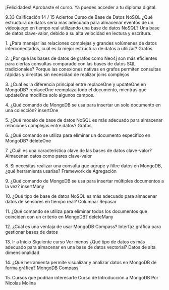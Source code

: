 ¡Felicidades!
Aprobaste el curso. Ya puedes acceder a tu diploma digital.

9\.33
Calificación
14 / 15
Aciertos
Curso de Base de Datos NoSQL
¿Qué estructura de datos sería más adecuada para almacenar eventos de un videojuego en
tiempo real utilizando una base de datos NoSQL?
Una base de datos clave\-valor, debido a su alta velocidad en lectura y escritura.

1\.
¿Para manejar las relaciones complejas y grandes volúmenes de datos interconectados, cuál
es la mejor estructura de datos a utilizar?
Grafos

2\.
¿Por qué las bases de datos de grafos como Neo4j son más eficientes para ciertas consultas
comparado con las bases de datos SQL tradicionales?
Porque las conexiones nativas en grafos permiten consultas rápidas y directas sin
necesidad de realizar joins complejos

3\.
¿Cuál es la diferencia principal entre replaceOne y updateOne en MongoDB?
replaceOne reemplaza todo el documento, mientras que updateOne modifica solo
algunos campos.

4\.
¿Qué comando de MongoDB se usa para insertar un solo documento en una colección?
insertOne

5\.
¿Qué modelo de base de datos NoSQL es más adecuado para almacenar relaciones complejas
entre datos?
Grafos

6\.
¿Qué comando se utiliza para eliminar un documento específico en MongoDB?
deleteOne

7\.
¿Cuál es una característica clave de las bases de datos clave\-valor?
Almacenan datos como pares clave\-valor

8\.
Si necesitas realizar una consulta que agrupe y filtre datos en MongoDB, ¿qué herramienta
usarías?
Framework de Agregación

9\.
¿Qué comando de MongoDB se usa para insertar múltiples documentos a la vez?
insertMany

10\.
¿Qué tipo de base de datos NoSQL es más adecuado para almacenar datos de sensores en
tiempo real?
Columnar
Repasar

11\.
¿Qué comando se utiliza para eliminar todos los documentos que coinciden con un criterio en
MongoDB?
deleteMany

12\.
¿Cuál es una ventaja de usar MongoDB Compass?
Interfaz gráfica para gestionar bases de datos

13\.
Ir a Inicio
Siguiente curso
Ver menos
¿Qué tipo de datos es más adecuado para almacenar en una base de datos vectorial?
Datos de alta dimensionalidad

14\.
¿Qué herramienta permite visualizar y analizar datos en MongoDB de forma gráfica?
MongoDB Compass

15\.
Cursos que podrían interesarte
Curso de Introducción a MongoDB
Por Nicolas Molina
